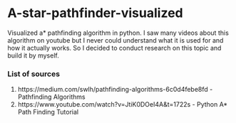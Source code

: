# A-star-pathfinder-visualized
Visualized a* pathfinding algorithm in python.  I saw many videos about this algorithm on youtube but I never could understand what it is used for and how it actually works. So I decided to conduct research on this topic and build it by myself. 

<h3>List of sources</h3>
<ol>
  <li>https://medium.com/swlh/pathfinding-algorithms-6c0d4febe8fd - Pathfinding Algorithms</li>
  <li>https://www.youtube.com/watch?v=JtiK0DOeI4A&t=1722s - Python A* Path Finding Tutorial</li>
</ol>

